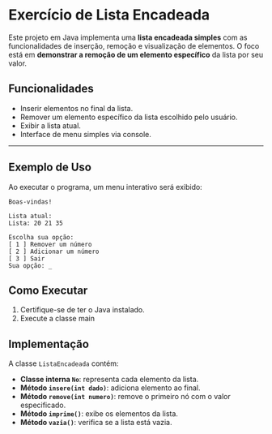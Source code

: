 # Exercício de Lista Encadeada

Este projeto em Java implementa uma **lista encadeada simples** com as funcionalidades de inserção, remoção e visualização de elementos. O foco está em **demonstrar a remoção de um elemento específico** da lista por seu valor.

## Funcionalidades

- Inserir elementos no final da lista.
- Remover um elemento específico da lista escolhido pelo usuário.
- Exibir a lista atual.
- Interface de menu simples via console.

---

## Exemplo de Uso

Ao executar o programa, um menu interativo será exibido:

```
Boas-vindas!

Lista atual:
Lista: 20 21 35

Escolha sua opção:
[ 1 ] Remover um número
[ 2 ] Adicionar um número
[ 3 ] Sair
Sua opção: _
```

## Como Executar

1. Certifique-se de ter o Java instalado.
2. Execute a classe main

## Implementação

A classe `ListaEncadeada` contém:

- **Classe interna `No`**: representa cada elemento da lista.
- **Método `insere(int dado)`**: adiciona elemento ao final.
- **Método `remove(int numero)`**: remove o primeiro nó com o valor especificado.
- **Método `imprime()`**: exibe os elementos da lista.
- **Método `vazia()`**: verifica se a lista está vazia.
